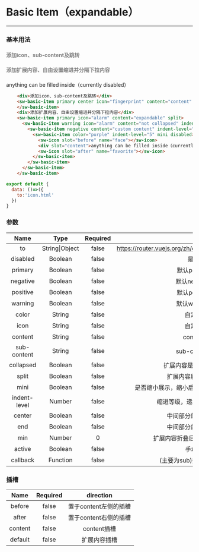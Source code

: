 # Basic Item（expandable）
---
### 基本用法
<common-decorator>
  <div>
    <div style="font-weight:bold;color:grey;margin:20px 0">添加icon、sub-content及跳转</div>
    <sw-basic-item primary icon="fingerprint" center mask content="router" sub-content="go to icon" :to="to" mini>
      <sw-item slot="after">
        <sw-icon name="arrow_forward"></sw-icon>
      </sw-item>
    </sw-basic-item>
    <div style="font-weight:bold;color:grey;margin:20px 0">添加扩展内容、自由设置缩进并分隔下拉内容</div>
    <sw-basic-item primary filled icon="alarm" content="expandable" split mask :collapsed.sync="collapsed">
      <sw-basic-item warning icon="alarm" content="not collapsed" indent-level="2" mini :collapsed="false" split mask disabled>
        <sw-basic-item negative content="custom content" indent-level="5" mini split mask :ripple="{center:true}">
          <sw-basic-item color="purple" indent-level="5" mini mask>
            <sw-icon slot="before" name="face"></sw-icon>
            <div slot="content">anything can be filled inside（currently disabled）</div>
            <sw-icon slot="after" name="favorite"></sw-icon>
          </sw-basic-item>
        </sw-basic-item>
      </sw-basic-item>
    </sw-basic-item>
  </div>
</common-decorator>

<script>
export default {
  data: ()=>({
    to:'icon.html',
    collapsed:false
  }),
  watch:{
    collapsed(v){
      console.log(v)
    }
  }
}
</script>

``` html
    <div>添加icon、sub-content及跳转</div>
    <sw-basic-item primary center icon="fingerprint" content="content" sub-content="sub-content" :to="to" mini>
    </sw-basic-item>
    <div>添加扩展内容、自由设置缩进并分隔下拉内容</div>
    <sw-basic-item primary icon="alarm" content="expandable" split>
      <sw-basic-item warning icon="alarm" content="not collapsed" indent-level="2" mini :collapsed="false" split>
        <sw-basic-item negative content="custom content" indent-level="5" mini split>
          <sw-basic-item color="purple" indent-level="5" mini disabled>
            <sw-icon slot="before" name="face"></sw-icon>
            <div slot="content">anything can be filled inside（currently disabled）</div>
            <sw-icon slot="after" name="favorite"></sw-icon>
          </sw-basic-item>
        </sw-basic-item>
      </sw-basic-item>
    </sw-basic-item>
```

``` js
export default {
  data: ()=>({
    to:'icon.html'
  })
}
```

### 参数

Name|Type|Required||
:------:|:------:|:------:|:------:|
to|String\|Object|false|<a>https://router.vuejs.org/zh/guide/essentials/navigation.html</a>|
disabled|Boolean|false|是否禁用|
primary|Boolean|false|默认primary配色|
negative|Boolean|false|默认negative配色|
positive|Boolean|false|默认positive配色|
warning|Boolean|false|默认warning配色|
color|String|false|自定义配色|
icon|String|false|自定义icon|
content|String|false|content内容|
sub-content|String|false|sub-content内容|
collapsed|Boolean|false|扩展内容是否折叠,默认true|
split|Boolean|false|扩展内容展开后是否分隔|
mini|Boolean|false|是否缩小展示，缩小后高度为36px，正常为48px|
indent-level|Number|false|缩进等级，递增12px，自由设置|
center|Boolean|false|中间部分的内容水平居中|
end|Boolean|false|中间部分的内容水平居右|
min|Number|0|扩展内容折叠后的最小高度，默认0|
active|Boolean|false|手动active|
callback|Function|false|(主要为sub)指定点击回调方法|

### 插槽

Name|Required|direction|
:------:|:------:|:------:|
before|false|置于content左侧的插槽|
after|false|置于content右侧的插槽|
content|false|content插槽|
default|false|扩展内容插槽|